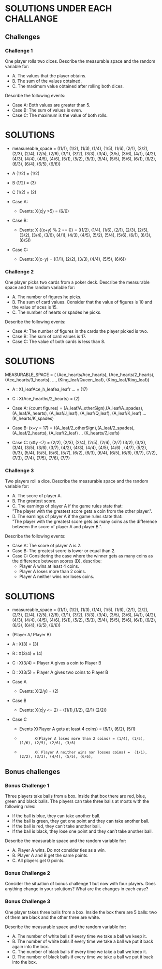 # SOLUTIONS UNDER EACH CHALLANGE

## Challenges
### Challenge 1
One player rolls two dices. Describe the measurable space and the random variable for:
* A. The values that the player obtains.
* B. The sum of the values obtained.
* C. The maximum value obtained after rolling both dices.

Describe the following events:
* Case A: Both values are greater than 5.
* Case B: The sum of values is even.
* Case C: The maximum is the value of both rolls.

# SOLUTIONS
- measureable_space = ((1/1), (1/2), (1/3), (1/4), (1/5), (1/6), (2/1), (2/2), (2/3), (2/4), (2/5), (2/6), (3/1), (3/2), (3/3), (3/4), 
                           (3/5), (3/6), (4/1), (4/2), (4/3), (4/4), (4/5), (4/6), (5/1), (5/2), (5/3), (5/4), (5/5), (5/6), (6/1), (6/2),
                           (6/3), (6/4), (6/5), (6/6))
* A (1/2) = (1/2)
* B (1/2) = (3)
* C (1/2) = (2)

* Case A:
    - Events:       X(x|y >5) = (6/6)

* Case B:
    - Events:           X {(x+y) % 2 == 0} = ((1/2), (1/4), (1/6), (2/1), (2/3), (2/5), (3/2), (3/4), (3/6), (4/1), (4/3), (4/5), (5/2),
                                               (5/4), (5/6), (6/1), (6/3), (6/5))
                                
* Case C:
     - Events:           X(x=y) = ((1/1), (2/2), (3/3), (4/4), (5/5), (6/6))

### Challenge 2
One player picks two cards from a poker deck. Describe the measurable space and the random variable for:
* A. The number of figures he picks.
* B. The sum of card values. Consider that the value of figures is 10 and the value of aces is 15.
* C. The number of hearts or spades he picks.

Describe the following events:
* Case A: The number of figures in the cards the player picked is two.
* Case B: The sum of card values is 17.
* Case C: The value of both cards is less than 8.


# SOLUTIONS

MEASURABLE_SPACE = ( (Ace_hearts/Ace_hearts),  (Ace_hearts/2_hearts), (Ace_hearts/3_hearts), ..., (King_leaf/Queen_leaf),
                    (King_leaf/King_leaf))

* A : X(_leafAce_h_leafea_leafr ... = (17)
* C : X(Ace_hearths/2_hearts) = (2)

* Case A: (count figures) = (A_leaf/A_otherSign),(A_leaf/A_spades),(A_leaf/A_hearts), (A_leaf/J_leaf), (A_leaf/Q_leaf), (A_leaf/K_leaf) ...
                            (K_hearts/K_spades)
* Case B: (x+y = 17) = ((A_leaf/2_otherSign),(A_leaf/2_spades),(A_leaf/2_hearts), (A_leaf/2_leaf) ... (K_hearts/7_leafs)
* Case C: (x&y <7) = (2/2), (2/3), (2/4), (2/5), (2/6), (2/7) (3/2), (3/3), (3/4), (3/5), (3/6), (3/7), (4/2), (4/3), (4/4), (4/5), (4/6) ,
                     (4/7), (5/2), (5/3), (5/4), (5/5), (5/6), (5/7), (6/2), (6/3), (6/4), (6/5), (6/6), (6/7), (7/2), (7/3), (7/4), (7/5),
                     (7/6), (7/7)
### Challenge 3
Two players roll a dice. Describe the measurable space and the random variable for:
* A. The score of player A.
* B. The greatest score.
* C. The earnings of player A if the game rules state that:  
"The player with the greatest score gets a coin from the other player.".
* D. The earnings of player A if the game rules state that:  
"The player with the greatest score gets as many coins as the difference between the score of player A and player B.". 

Describe the following events:
* Case A: The score of player A is 2.
* Case B: The greatest score is lower or equal than 2.
* Case C: Considering the case where the winner gets as many coins as the difference between scores (D), describe: 
  * Player A wins at least 4 coins.
  * Player A loses more than 2 coins.
  * Player A neither wins nor loses coins.
  
  
# SOLUTIONS

- measureable_space = ((1/1), (1/2), (1/3), (1/4), (1/5), (1/6), (2/1), (2/2), (2/3), (2/4), (2/5), (2/6), (3/1), (3/2), (3/3), (3/4), 
                           (3/5), (3/6), (4/1), (4/2), (4/3), (4/4), (4/5), (4/6), (5/1), (5/2), (5/3), (5/4), (5/5), (5/6), (6/1), (6/2),
                           (6/3), (6/4), (6/5), (6/6))
* (Player A/ Player B)
* A : X(3) = (3)
* B : X(3/4) = (4)
* C : X(3/4) = Player A gives a coin to Player B
* D : X(3/5) = Player A gives two coins to Player B

* Case A                 
    - Events:    X(2/y) = (2)

* Case B
    - Events:    X(x|y <= 2) = ((1/1),(1/2), (2/1) (2/2))

* Case C
    - Events     X(Player A gets at least 4 coins) = (6/1), (6/2), (5/1)
    -            X(Player A loses more than 2 coins) = (1/4), (1/5), (1/6), (2/5), (2/6), (3/6)
    -            X( Player A neither wins nor losses coins) =  (1/1), (2/2), (3/3), (4/4), (5/5), (6/6),


## Bonus challenges
### Bonus Challenge 1
Three players take balls from a box. Inside that box there are red, blue, green and black balls. The players can take three balls at mosts with the following rules:

* If the ball is blue, they can take another ball.
* If the ball is green, they get one point and they can take another ball.
* If the ball is red, they can’t take another ball.
* If the ball is black, they lose one point and they can’t take another ball.

Describe the measurable space and the random variable for:
* A. Player A wins. Do not consider ties as a win.
* B. Player A and B get the same points.
* C. All players get 0 points.

### Bonus Challenge 2
Consider the situation of bonus challenge 1 but now with four players. Does anything change in your solutions? What are the changes in each case?

### Bonus Challenge 3
One player takes three balls from a box. Inside the box there are 5 balls: two of them are black and the other three are white. 

Describe the measurable space and the random variable for:
* A. The number of white balls if every time we take a ball we keep it.
* B. The number of white balls if every time we take a ball we put it back again into the box.
* C. The number of black balls if every time we take a ball we keep it.
* D. The number of black balls if every time we take a ball we put it back into the box.